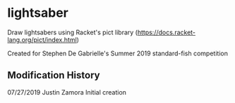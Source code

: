 # lightsaber
Draw lightsabers using Racket's pict library (https://docs.racket-lang.org/pict/index.html)

Created for Stephen De Gabrielle's Summer 2019 standard-fish competition

Modification History
-------------------------------------------------
07/27/2019   Justin Zamora   Initial creation
